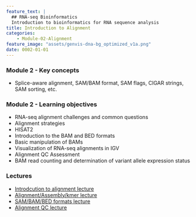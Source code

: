 ```yaml
---
feature_text: |
  ## RNA-seq Bioinformatics
  Introduction to bioinformatics for RNA sequence analysis
title: Introduction to Alignment
categories:
    - Module-02-Alignment
feature_image: "assets/genvis-dna-bg_optimized_v1a.png"
date: 0002-01-01
---
```


### Module 2 - Key concepts
* Splice-aware alignment, SAM/BAM format, SAM flags, CIGAR strings, SAM sorting, etc.

### Module 2 - Learning objectives
* RNA-seq alignment challenges and common questions
* Alignment strategies
* HISAT2
* Introduction to the BAM and BED formats
* Basic manipulation of BAMs
* Visualization of RNA-seq alignments in IGV
* Alignment QC Assessment
* BAM read counting and determination of variant allele expression status

### Lectures
* [Introdcution to alignment lecture](https://github.com/griffithlab/rnabio.org/blob/master/assets/lectures/cbw/2019/mini/RNASeq_MiniLecture_03_01_Alignment.pdf)
* [Alignment/Assembly/kmer lecture](https://github.com/griffithlab/rnabio.org/blob/master/assets/lectures/cbw/2019/mini/RNASeq_MiniLecture_03_02_Alignment_vs_Assembly_vs_Kmer.pdf) 
* [SAM/BAM/BED formats lecture](https://github.com/griffithlab/rnabio.org/blob/master/assets/lectures/cbw/2019/mini/RNASeq_MiniLecture_03_03_SAM_BAM_BED.pdf)
* [Alignment QC lecture](https://github.com/griffithlab/rnabio.org/blob/master/assets/lectures/cbw/2019/mini/RNASeq_MiniLecture_03_04_alignmentQC.pdf)
